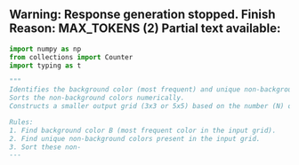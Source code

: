 Warning: Response generation stopped. Finish Reason: MAX_TOKENS (2)
Partial text available:
---
```python
import numpy as np
from collections import Counter
import typing as t

"""
Identifies the background color (most frequent) and unique non-background colors in the input grid.
Sorts the non-background colors numerically.
Constructs a smaller output grid (3x3 or 5x5) based on the number (N) of unique non-background colors and the input grid dimensions.

Rules:
1. Find background color B (most frequent color in the input grid).
2. Find unique non-background colors present in the input grid.
3. Sort these non-
---
